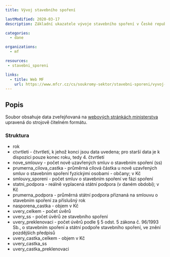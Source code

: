 ```yaml
---
title: Vývoj stavebního spoření

lastModified: 2020-03-17
description: Základní ukazatele vývoje stavebního spoření v České republice.

categories:
  - dane

organizations:
  - mf

resources:
 - stavebni_sporeni

links:
  - title: Web MF
    url: https://www.mfcr.cz/cs/soukromy-sektor/stavebni-sporeni/vyvoj-stavebniho-sporeni
---
```



## Popis

Soubor obsahuje data zveřejňovaná na [webových stránkách ministerstva](https://www.mfcr.cz/cs/soukromy-sektor/stavebni-sporeni/vyvoj-stavebniho-sporeni) upravená do strojově čitelném formátu.

### Struktura

* rok
* ctvrtleti - čtvrtletí, k jehož konci jsou data uvedena; pro starší data je k dispozici pouze konec roku, tedy 4. čtvrtletí
* nove_smlouvy - počet nově uzavřených smluv o stavebním spoření (ss)
* prumerna_cilova_castka - průměrná cílová částka u nově uzavřených smluv o stavebním spoření fyzickými osobami - občany; v Kč
* smlouvy_sporeni - počet smluv o stavebním spoření ve fázi spoření
* statni_podpora - reálně vyplacená státní podpora (v daném období); v Kč
* prumerna_podpora - průměrná státní podpora přiznaná na smlouvu o stavebním spoření za příslušný rok
* nasporena_castka - objem v Kč
* uvery_celkem - počet úvěrů
* uvery_ss - počet úvěrů ze stavebního spoření
* uvery_preklenovaci - počet úvěrů podle § 5 odst. 5 zákona č. 96/1993 Sb., o stavebním spoření a státní podpoře stavebního spoření, ve znění pozdějších předpisů
* uvery_castka_celkem - objem v Kč
* uvery_castka_ss
* uvery_castka_preklenovaci
